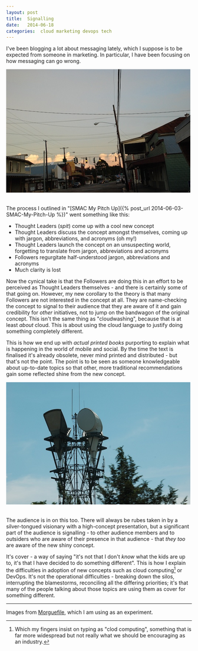 ```yaml
---
layout: post
title:  Signalling 
date:   2014-06-18 
categories:  cloud marketing devops tech 
---
```


I've been blogging a lot about messaging lately, which I suppose is to be expected from someone in marketing. In particular, I have been focusing on how messaging can go wrong.  

![|500x0](/images/unknown_filename.311.jpeg)  

The process I outlined in "[SMAC My Pitch Up]({% post_url 2014-06-03-SMAC-My-Pitch-Up %})" went something like this:  

* Thought Leaders (*spit*) come up with a cool new concept
* Thought Leaders discuss the concept amongst themselves, coming up with jargon, abbreviations, and acronyms (oh my!)
* Thought Leaders launch the concept on an unsuspecting world, forgetting to translate from jargon, abbreviations and acronyms
* Followers regurgitate half-understood jargon, abbreviations and acronyms
* Much clarity is lost  

Now the cynical take is that the Followers are doing this in an effort to be perceived as Thought Leaders themselves - and there is certainly some of that going on. However, my new corollary to the theory is that many Followers are not interested in the concept at all. They are name-checking the concept to signal to their audience that they are aware of it and gain credibility for *other* initiatives, not to jump on the bandwagon of the original concept. This isn't the same thing as "cloudwashing", because that is at least *about* cloud. This is about using the cloud language to justify doing something completely different.  

This is how we end up with *actual printed books* purporting to explain what is happening in the world of mobile and social. By the time the text is finalised it's already obsolete, never mind printed and distributed - but that's not the point. The point is to be seen as someone knowledgeable about up-to-date topics so that other, more traditional recommendations gain some reflected shine from the new concept.  

![](/images/unknown_filename.312.jpeg)  

The audience is in on this too. There will always be rubes taken in by a silver-tongued visionary with a high-concept presentation, but a significant part of the audience is signalling - to other audience members and to outsiders who are aware of their presence in that audience - that *they too* are aware of the new shiny concept.  

It's cover - a way of saying "it's not that I don't *know* what the kids are up to, it's that I have decided to do something different". This is how I explain the difficulties in adoption of new concepts such as cloud computing[^1] or DevOps. It's not the operational difficulties - breaking down the silos, interrupting the blamestorms, reconciling all the differing priorities; it's that many of the people talking about those topics are using them as cover for something different.  

***
Images from [Morguefile](http://www.morguefile.com "Morguefile.com free stock photos"), which I am using as an experiment.

[^1]: Which my fingers insist on typing as "clod computing", something that is far more widespread but not really what we should be encouraging as an industry.